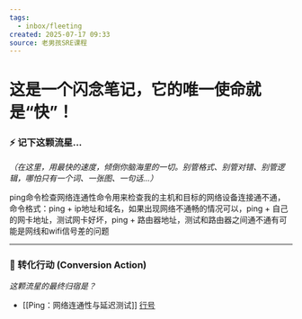 ```yaml
---
tags:
  - inbox/fleeting
created: 2025-07-17 09:33
source: 老男孩SRE课程
---
```

# 这是一个闪念笔记，它的唯一使命就是“快”！
### ⚡️ 记下这颗流星...
*（在这里，用最快的速度，倾倒你脑海里的一切。别管格式、别管对错、别管逻辑，哪怕只有一个词、一张图、一句话...）*

ping命令检查网络连通性命令用来检查我的主机和目标的网络设备连接通不通，命令格式：ping + ip地址和域名，如果出现网络不通畅的情况可以，ping + 自己的网卡地址，测试网卡好坏，ping + 路由器地址，测试和路由器之间通不通有可能是网线和wifi信号差的问题

---
### 🚀 转化行动 (Conversion Action)
*这颗流星的最终归宿是？*
- [[Ping：网络连通性与延迟测试]]
[行号](123)
